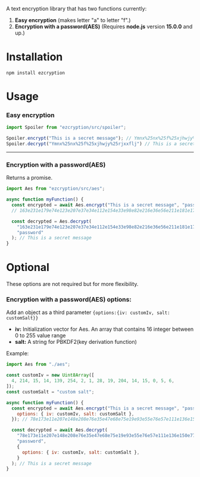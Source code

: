 A text encryption library that has two functions currently:

1. **Easy encryption** (makes letter "a" to letter "f".)
2. **Encryption with a password(AES)** (Requires **node.js** version **15.0.0** and up.)

# Installation
```
npm install ezcryption
```

# Usage

### Easy encryption
```js
import Spoiler from "ezcryption/src/spoiler";

Spoiler.encrypt("This is a secret message"); // Ymnx%25nx%25f%25xjhwjy%25rjxxflj
Spoiler.decrypt("Ymnx%25nx%25f%25xjhwjy%25rjxxflj") // This is a secret message
```

------

### Encryption with a password(AES)
Returns a promise.
```js
import Aes from "ezcryption/src/aes";

async function myFunction() {
  const encrypted = await Aes.encrypt("This is a secret message", "password");
  // 163e231e179e74e123e207e37e34e112e154e33e98e82e216e36e56e211e181e173e232e238e10e81e134e207e99e68e193e98e215e248e166

  const decrypted = Aes.decrypt(
    "163e231e179e74e123e207e37e34e112e154e33e98e82e216e36e56e211e181e173e232e238e10e81e134e207e99e68e193e98e215e248e166",
    "password"
  ); // This is a secret message
}
```

# Optional
These options are not required but for more flexibility.

### Encryption with a password(AES) options:

Add an object as a third parameter `{options:{iv: customIv, salt: customSalt}}`

- **iv:** Initialization vector for Aes. An array that contains 16 integer between 0 to 255 value range
- **salt:** A string for PBKDF2(key derivation function)  

Example:  
```js
import Aes from "./aes";

const customIv = new Uint8Array([
  4, 214, 15, 14, 139, 254, 2, 1, 28, 19, 204, 14, 15, 0, 5, 6,
]);
const customSalt = "custom salt";

async function myFunction() {
  const encrypted = await Aes.encrypt("This is a secret message", "password", {
    options: { iv: customIv, salt: customSalt },
  }); // 78e173e11e207e148e208e76e35e47e68e75e19e93e55e76e57e111e136e150e77e44e89e69e104e110e131e196e154e32e22e39e220

  const decrypted = await Aes.decrypt(
    "78e173e11e207e148e208e76e35e47e68e75e19e93e55e76e57e111e136e150e77e44e89e69e104e110e131e196e154e32e22e39e220",
    "password",
    {
      options: { iv: customIv, salt: customSalt },
    }
  ); // This is a secret message
}
```

